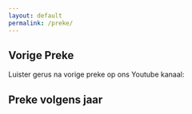 ```yaml
---
layout: default
permalink: /preke/
---
```


## Vorige Preke
Luister gerus na vorige preke op ons Youtube kanaal:

## Preke volgens jaar

